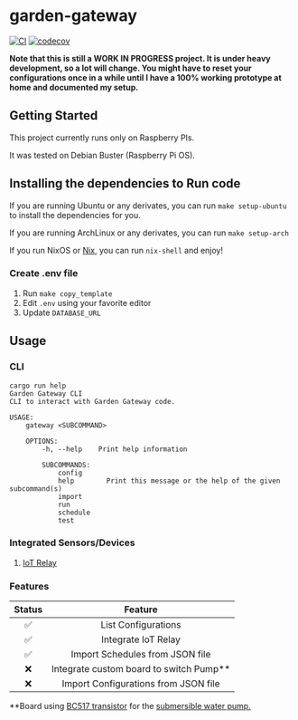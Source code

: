# garden-gateway

[![CI](https://github.com/JeffLabonte/garden-gateway/actions/workflows/ci.yml/badge.svg)](https://github.com/JeffLabonte/garden-gateway/actions/workflows/ci.yml)
[![codecov](https://codecov.io/gh/JeffLabonte/garden-gateway/branch/main/graph/badge.svg?token=4SXT504A3H)](https://codecov.io/gh/JeffLabonte/garden-gateway)

**Note that this is still a WORK IN PROGRESS project. It is under heavy development, so a lot will change. You might have to reset your configurations once in a while until I have a 100% working prototype at home and documented my setup.**

## Getting Started

This project currently runs only on Raspberry PIs.

It was tested on Debian Buster (Raspberry Pi OS).

## Installing the dependencies to Run code

If you are running Ubuntu or any derivates, you can run `make setup-ubuntu` to install the dependencies for you.

If you are running ArchLinux or any derivates, you can run `make setup-arch`

If you run NixOS or [Nix](https://github.com/NixOS/nixpkgs), you can run `nix-shell` and enjoy!

### Create .env file

1. Run `make copy_template`
2. Edit `.env` using your favorite editor
3. Update `DATABASE_URL`

## Usage

### CLI


```
cargo run help
Garden Gateway CLI
CLI to interact with Garden Gateway code.

USAGE:
    gateway <SUBCOMMAND>

    OPTIONS:
        -h, --help    Print help information

        SUBCOMMANDS:
            config
            help        Print this message or the help of the given subcommand(s)
            import
            run
            schedule
            test
```

### Integrated Sensors/Devices

1. [IoT Relay](https://www.amazon.ca/gp/product/B00WV7GMA2/ref=ppx_yo_dt_b_asin_title_o05_s00?ie=UTF8&psc=1)

### Features

| Status | Feature |
|:------:|:-------:|
| :white_check_mark: | List Configurations |
| :white_check_mark: | Integrate IoT Relay |
| :white_check_mark: | Import Schedules from JSON file |
| :x: | Integrate custom board to switch Pump** |
| :x: | Import Configurations from JSON file |

**Board using [BC517 transistor](https://www.digikey.ca/en/products/detail/onsemi/BC517-D74Z/976355) for the [submersible water pump.](https://www.digikey.ca/en/products/detail/adafruit-industries-llc/4547/11627730)
